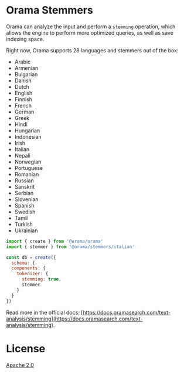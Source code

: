 # Orama Stemmers

Orama can analyze the input and perform a `stemming` operation, which allows the engine to perform more optimized queries, as well as save indexing space.

Right now, Orama supports 28 languages and stemmers out of the box:

- Arabic
- Armenian
- Bulgarian
- Danish
- Dutch
- English
- Finnish
- French
- German
- Greek
- Hindi
- Hungarian
- Indonesian
- Irish
- Italian
- Nepali
- Norwegian
- Portuguese
- Romanian
- Russian
- Sanskrit
- Serbian
- Slovenian
- Spanish
- Swedish
- Tamil
- Turkish
- Ukrainian

```js
import { create } from '@orama/orama'
import { stemmer } from '@orama/stemmers/italian'

const db = create({
  schema: {
  components: {
    tokenizer: {
      stemming: true,
      stemmer
    }
  }
})
```

Read more in the official docs: [https://docs.oramasearch.com/text-analysis/stemming](https://docs.oramasearch.com/text-analysis/stemming).

# License

[Apache 2.0](/LICENSE.md)
